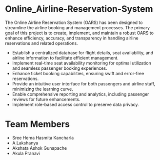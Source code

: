# Online_Airline-Reservation-System
The Online Airline Reservation System (OARS) has been designed to streamline the airline booking and management processes. The primary goal of this project is to create, implement, and maintain a robust OARS to enhance efficiency, accuracy, and transparency in handling airline reservations and related operations.

* Establish a centralized database for flight details, seat availability, and airline information to facilitate efficient management.
* Implement real-time seat availability monitoring for optimal utilization and seamless passenger booking experiences.
* Enhance ticket booking capabilities, ensuring swift and error-free reservations.
* Provide an intuitive user interface for both passengers and airline staff, minimizing the learning curve.
* Enable comprehensive reporting and analytics, including passenger reviews for future enhancements.
* Implement role-based access control to preserve data privacy.

# Team Members
* Sree Hema Hasmita Kancharla
* A.Lakshanya
* Akshata Ashok Gunapache
* Akula Pranavi
